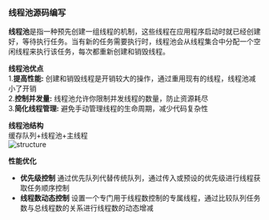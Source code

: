 ### 线程池源码编写
**线程池**是指一种预先创建一组线程的机制，这些线程在应用程序启动时就已经创建好，等待执行任务。当有新的任务需要执行时，线程池会从线程集合中分配一个空闲线程来执行该任务，每次都重新创建和销毁线程。

**线程池优点**  
1.**提高性能:** 创建和销毁线程是开销较大的操作，通过重用现有的线程，线程池减小了开销  
2.**控制并发量:** 线程池允许你限制并发线程的数量，防止资源耗尽  
3.**简化线程管理:** 避免手动管理线程的生命周期，减少代码复杂性  

**线程池结构**  
缓存队列+线程池+主线程  
![structure](https://github.com/user-attachments/assets/87c79650-96b4-409c-b76e-9811627f5b6e)

**性能优化**  
- **优先级控制** 通过优先队列代替传统队列，通过传入或预设的优先级进行线程获取任务顺序控制
- **线程数动态控制** 设置一个专门用于线程数控制的专属线程，通过比较队列任务数与总线程数的关系进行线程数的动态增减
